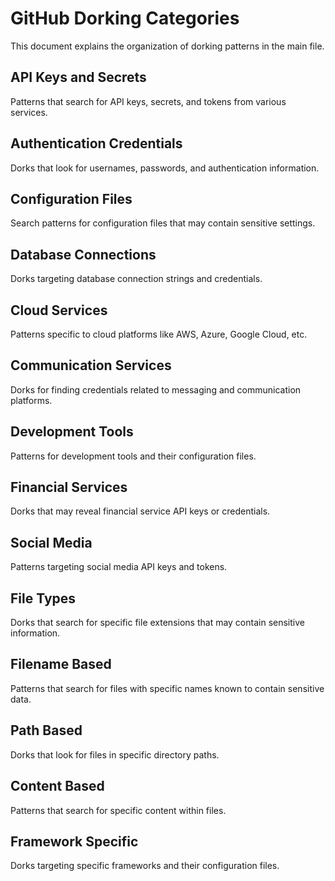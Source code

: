 # GitHub Dorking Categories

This document explains the organization of dorking patterns in the main file.

## API Keys and Secrets
Patterns that search for API keys, secrets, and tokens from various services.

## Authentication Credentials
Dorks that look for usernames, passwords, and authentication information.

## Configuration Files
Search patterns for configuration files that may contain sensitive settings.

## Database Connections
Dorks targeting database connection strings and credentials.

## Cloud Services
Patterns specific to cloud platforms like AWS, Azure, Google Cloud, etc.

## Communication Services
Dorks for finding credentials related to messaging and communication platforms.

## Development Tools
Patterns for development tools and their configuration files.

## Financial Services
Dorks that may reveal financial service API keys or credentials.

## Social Media
Patterns targeting social media API keys and tokens.

## File Types
Dorks that search for specific file extensions that may contain sensitive information.

## Filename Based
Patterns that search for files with specific names known to contain sensitive data.

## Path Based
Dorks that look for files in specific directory paths.

## Content Based
Patterns that search for specific content within files.

## Framework Specific
Dorks targeting specific frameworks and their configuration files.